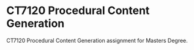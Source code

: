 # CT7120 Procedural Content Generation
 CT7120 Procedural Content Generation assignment for Masters Degree.

